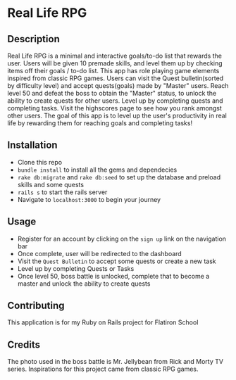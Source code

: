 # Real Life RPG

## Description
Real Life RPG is a minimal and interactive goals/to-do list that rewards the user. Users will be given 10 premade skills, and level them up by checking items off their goals / to-do list. This app has role playing game elements inspired from classic RPG games. Users can visit the Quest bulletin(sorted by difficulty level) and accept quests(goals) made by "Master" users. Reach level 50 and defeat the boss to obtain the "Master" status, to unlock the ability to create quests for other users. Level up by completing quests and completing tasks. Visit the highscores page to see how you rank amongst other users. The goal of this app is to level up the user's productivity in real life by rewarding them for reaching goals and completing tasks!

## Installation
- Clone this repo
- `bundle install` to install all the gems and dependecies
- `rake db:migrate` and `rake db:seed` to set up the database and preload skills and some quests
- `rails s` to start the rails server
- Navigate to `localhost:3000` to begin your journey

## Usage
- Register for an account by clicking on the `sign up` link on the navigation bar
- Once complete, user will be redirected to the dashboard
- Visit the `Quest Bulletin` to accept some quests or create a new task
- Level up by completing Quests or Tasks
- Once level 50, boss battle is unlocked, complete that to become a master and unlock the ability to create quests

## Contributing 
This application is for my Ruby on Rails project for Flatiron School

## Credits
The photo used in the boss battle is Mr. Jellybean from Rick and Morty TV series.
Inspirations for this project came from classic RPG games.

